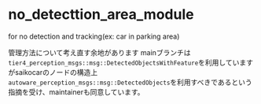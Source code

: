 # no_detecttion_area_module
for no detection and tracking(ex: car in parking area)

管理方法について考え直す余地があります
mainブランチは`tier4_perception_msgs::msg::DetectedObjectsWithFeature`を利用していますがsaikocarのノードの構造上`autoware_perception_msgs::msg::DetectedObjects`を利用すべきであるという指摘を受け、maintainerも同意しています。
